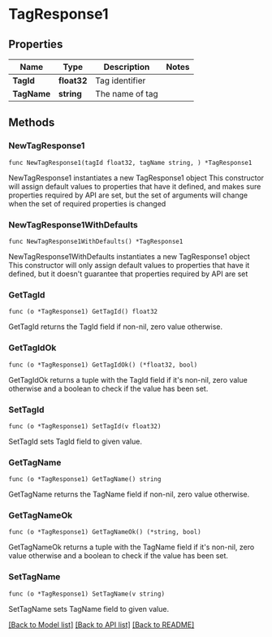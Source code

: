 # TagResponse1

## Properties

Name | Type | Description | Notes
------------ | ------------- | ------------- | -------------
**TagId** | **float32** | Tag identifier | 
**TagName** | **string** | The name of tag | 

## Methods

### NewTagResponse1

`func NewTagResponse1(tagId float32, tagName string, ) *TagResponse1`

NewTagResponse1 instantiates a new TagResponse1 object
This constructor will assign default values to properties that have it defined,
and makes sure properties required by API are set, but the set of arguments
will change when the set of required properties is changed

### NewTagResponse1WithDefaults

`func NewTagResponse1WithDefaults() *TagResponse1`

NewTagResponse1WithDefaults instantiates a new TagResponse1 object
This constructor will only assign default values to properties that have it defined,
but it doesn't guarantee that properties required by API are set

### GetTagId

`func (o *TagResponse1) GetTagId() float32`

GetTagId returns the TagId field if non-nil, zero value otherwise.

### GetTagIdOk

`func (o *TagResponse1) GetTagIdOk() (*float32, bool)`

GetTagIdOk returns a tuple with the TagId field if it's non-nil, zero value otherwise
and a boolean to check if the value has been set.

### SetTagId

`func (o *TagResponse1) SetTagId(v float32)`

SetTagId sets TagId field to given value.


### GetTagName

`func (o *TagResponse1) GetTagName() string`

GetTagName returns the TagName field if non-nil, zero value otherwise.

### GetTagNameOk

`func (o *TagResponse1) GetTagNameOk() (*string, bool)`

GetTagNameOk returns a tuple with the TagName field if it's non-nil, zero value otherwise
and a boolean to check if the value has been set.

### SetTagName

`func (o *TagResponse1) SetTagName(v string)`

SetTagName sets TagName field to given value.



[[Back to Model list]](../README.md#documentation-for-models) [[Back to API list]](../README.md#documentation-for-api-endpoints) [[Back to README]](../README.md)


